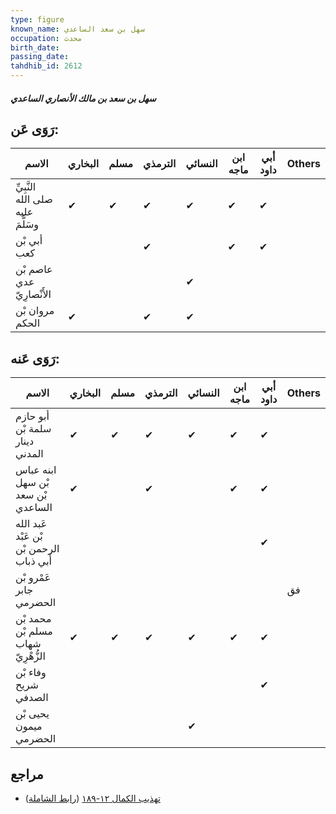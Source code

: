 ```yaml
---
type: figure
known_name: سهل بن سعد الساعدي
occupation: محدث
birth_date:
passing_date:
tahdhib_id: 2612
---
```

##### سهل بن سعد بن مالك الأنصاري الساعدي

## رَوَى عَن:
| الاسم                             | البخاري | مسلم | الترمذي | النسائي | ابن ماجه | أبي داود | Others |
| --------------------------------- | ------- | ---- | ------- | ------- | -------- | -------- | ------ |
| النَّبِيِّ صلى الله عليه وسَلَّمَ | ✔       | ✔    | ✔       | ✔       | ✔        | ✔        |        |
| أبي بْن كعب                       |         |      | ✔       |         | ✔        | ✔        |        |
| عاصم بْن عدي الأَنْصارِيّ         |         |      |         | ✔       |          |          |        |
| مروان بْن الحكم                   | ✔       |      | ✔       | ✔       |          |          |        |
## رَوَى عَنه:
| الاسم                                    | البخاري | مسلم | الترمذي | النسائي | ابن ماجه | أبي داود | Others |
| ---------------------------------------- | ------- | ---- | ------- | ------- | -------- | -------- | ------ |
| أبو حازم سلمة بْن دينار المدني           | ✔       | ✔    | ✔       | ✔       | ✔        | ✔        |        |
| ابنه عباس بْن سهل بْن سعد الساعدي        | ✔       |      | ✔       |         | ✔        | ✔        |        |
| عَبد الله بْن عَبْد الرحمن بْن أَبي ذباب |         |      |         |         |          | ✔        |        |
| عَمْرو بْن جابر الحضرمي                  |         |      |         |         |          |          | فق     |
| محمد بْن مسلم بْن شهاب الزُّهْرِيّ       | ✔       | ✔    | ✔       | ✔       | ✔        | ✔        |        |
| وفاء بْن شريح الصدفي                     |         |      |         |         |          | ✔        |        |
| يحيى بْن ميمون الحضرمي                   |         |      |         | ✔       |          |          |        |
## مراجع
- [تهذيب الكمال ١٢-١٨٩](obsidian://open?vault=Tahdhib-al-Kamal&file=Figures/٢٦١٢-سهل%20بن%20سعد%20بن%20مالك%20الأنصاري%20الساعدي) ([رابط الشاملة](https://shamela.ws/book/3722/5962))